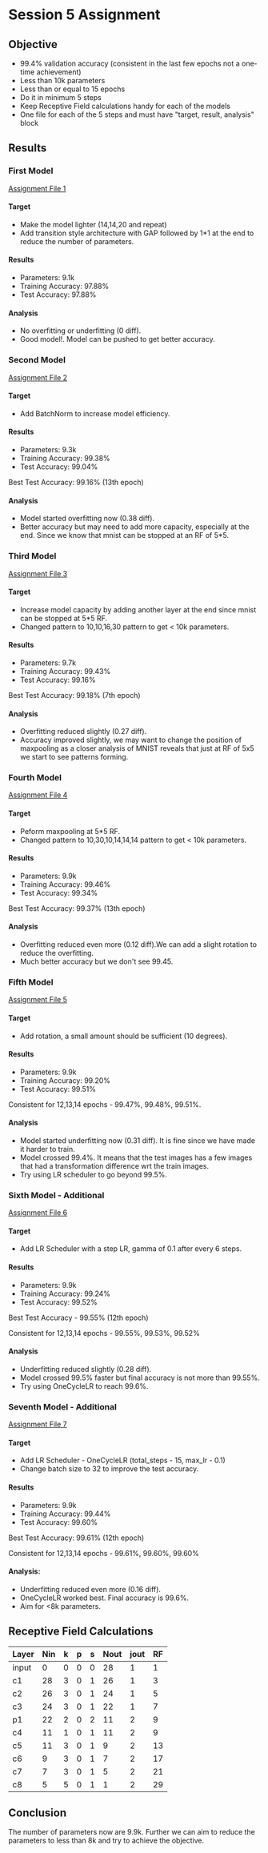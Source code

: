 # Session 5 Assignment

## Objective

* 99.4% validation accuracy (consistent in the last few epochs not a one-time achievement)
* Less than 10k parameters
* Less than or equal to 15 epochs
* Do it in minimum 5 steps
* Keep Receptive Field calculations handy for each of the models
* One file for each of the 5 steps and must have "target, result, analysis" block

## Results

### First Model
[Assignment File 1](https://github.com/sagarigrandhi/EVA4/blob/master/S5/Assignment_5_F1.ipynb)

#### Target
* Make the model lighter (14,14,20 and repeat)
* Add transition style architecture with GAP followed by 1*1 at the end to reduce the number of parameters.
 
#### Results
* Parameters: 9.1k
* Training Accuracy: 97.88%
* Test Accuracy: 97.88%

#### Analysis
* No overfitting or underfitting (0 diff).
* Good model!. Model can be pushed to get better accuracy.

### Second Model
[Assignment File 2](https://github.com/sagarigrandhi/EVA4/blob/master/S5/Assignment_5_F2.ipynb)

#### Target
* Add BatchNorm to increase model efficiency.
 
#### Results
* Parameters: 9.3k
* Training Accuracy: 99.38%
* Test Accuracy: 99.04%

Best Test Accuracy: 99.16% (13th epoch)

#### Analysis
* Model started overfitting now (0.38 diff). 
* Better accuracy but may need to add more capacity, especially at the end. Since we know that mnist can be stopped at an RF of 5*5.

### Third Model
[Assignment File 3](https://github.com/sagarigrandhi/EVA4/blob/master/S5/Assignment_5_F3.ipynb)

#### Target
* Increase model capacity by adding another layer at the end since mnist can be stopped at 5*5 RF. 
* Changed pattern to 10,10,16,30 pattern to get < 10k parameters.
 
#### Results
* Parameters: 9.7k 
* Training Accuracy: 99.43%
* Test Accuracy: 99.16%

Best Test Accuracy: 99.18% (7th epoch)

#### Analysis
* Overfitting reduced slightly (0.27 diff). 
* Accuracy improved slightly, we may want to change the position of maxpooling as a closer analysis of MNIST reveals that just at RF of 5x5 we start to see patterns forming. 

### Fourth Model
[Assignment File 4](https://github.com/sagarigrandhi/EVA4/blob/master/S5/Assignment_5_F4.ipynb)

#### Target
* Peform maxpooling at 5*5 RF.
* Changed pattern to 10,30,10,14,14,14 pattern to get < 10k parameters.
 
#### Results
* Parameters: 9.9k
* Training Accuracy: 99.46%
* Test Accuracy: 99.34%

Best Test Accuracy: 99.37% (13th epoch)

#### Analysis
* Overfitting reduced even more (0.12 diff).We can add a slight rotation to reduce the overfitting.
* Much better accuracy but we don't see 99.45.

### Fifth Model
[Assignment File 5](https://github.com/sagarigrandhi/EVA4/blob/master/S5/Assignment_5_F5.ipynb)

#### Target
* Add rotation, a small amount should be sufficient (10 degrees).
 
#### Results
* Parameters: 9.9k
* Training Accuracy: 99.20%
* Test Accuracy: 99.51%

Consistent for 12,13,14 epochs - 99.47%, 99.48%, 99.51%.

#### Analysis
* Model started underfitting now (0.31 diff). It is fine since we have made it harder to train.
* Model crossed 99.4%. It means that the test images has a few images that had a transformation difference wrt the train images. 
* Try using LR scheduler to go beyond 99.5%.

### Sixth Model - Additional
[Assignment File 6](https://github.com/sagarigrandhi/EVA4/blob/master/S5/Assignment_5_F6.ipynb)

#### Target
* Add LR Scheduler with a step LR, gamma of 0.1 after every 6 steps.
 
#### Results
* Parameters: 9.9k
* Training Accuracy: 99.24%
* Test Accuracy: 99.52%

Best Test Accuracy - 99.55% (12th epoch)

Consistent for 12,13,14 epochs - 99.55%, 99.53%, 99.52%

#### Analysis
* Underfitting reduced slightly (0.28 diff).
* Model crossed 99.5% faster but final accuracy is not more than 99.55%.
* Try using OneCycleLR to reach 99.6%.

### Seventh Model - Additional
[Assignment File 7](https://github.com/sagarigrandhi/EVA4/blob/master/S5/Assignment_5_F7.ipynb)

#### Target
* Add LR Scheduler - OneCycleLR (total_steps - 15, max_lr - 0.1)
* Change batch size to 32 to improve the test accuracy.
 
#### Results
* Parameters: 9.9k
* Training Accuracy: 99.44%
* Test Accuracy: 99.60%

Best Test Accuracy: 99.61% (12th epoch)

Consistent for 12,13,14 epochs - 99.61%, 99.60%, 99.60%

#### Analysis:
* Underfitting reduced even more (0.16 diff).
* OneCycleLR worked best. Final accuracy is 99.6%.
* Aim for <8k parameters.

## Receptive Field Calculations

Layer	| Nin |	k	| p | s |	Nout | jout |	RF
----- |-----|---|---|---|----- |----- |---
input|	0|	0|	0|	0|	28|	1|	1|
c1|	28|	3|	0|	1|	26|	1|	3|
c2|	26|	3|	0|	1|	24|	1|	5|
c3|	24|	3|	0|	1|	22|	1|	7|
p1|	22|	2|	0|	2|	11|	2|	9|
c4|	11|	1|	0|	1|	11|	2|	9|
c5|	11|	3|	0|	1|	9|	2|	13|
c6|	9|	3|	0|	1|	7|	2|	17|
c7|	7|	3|	0|	1|	5|	2|	21|
c8|	5|	5|	0|	1|	1|	2|	29|

## Conclusion

The number of parameters now are 9.9k. Further we can aim to reduce the parameters to less than 8k and try to achieve the objective.
